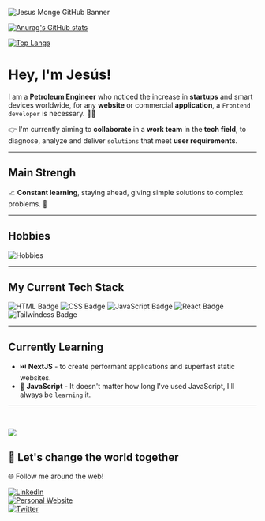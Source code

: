 ![Jesus Monge GitHub Banner](https://i.imgur.com/Fy7dPNA.jpg)

[![Anurag's GitHub stats](https://github-readme-stats.vercel.app/api?username=jesusmongedev&show_icons=true&theme=react)](https://github.com/jesusmongedev/github-readme-stats)

[![Top Langs](https://github-readme-stats.vercel.app/api/top-langs/?username=jesusmongedev&layout=compact)](https://github.com/jesusmongedev/github-readme-stats)

<!-- [![willianrod's wakatime stats](https://github-readme-stats.vercel.app/api/wakatime?username=jmongedev)](https://github.com/anuraghazra/github-readme-stats) -->


# Hey, I'm Jesús!

I am a **Petroleum Engineer** who noticed the increase in **startups** and smart devices worldwide, for any **website** or commercial **application**, a `Frontend developer` is necessary. 👨‍💻

👉 I'm currently aiming to **collaborate** in a **work team** in the **tech field**, to diagnose, analyze and deliver `solutions` that meet **user requirements**. 
___

## Main Strengh

📈 **Constant learning**, staying ahead, giving simple solutions to complex problems. 🦾
___

## Hobbies
![Hobbies](https://i.imgur.com/1vCKurS.jpg?1)

___

## My Current Tech Stack
![HTML Badge](https://img.shields.io/badge/HTML5-E34F26?style=for-the-badge&logo=html5&logoColor=white)
![CSS Badge](https://img.shields.io/badge/CSS3-1572B6?style=for-the-badge&logo=css3&logoColor=white)
![JavaScript Badge](https://img.shields.io/badge/JavaScript-F7DF1E?style=for-the-badge&logo=javascript&logoColor=black)
![React Badge](https://img.shields.io/badge/React-20232A?style=for-the-badge&logo=react&logoColor=61DAFB)
![Tailwindcss Badge](https://img.shields.io/badge/Tailwind_CSS-38B2AC?style=for-the-badge&logo=tailwind-css&logoColor=white)

___

## Currently Learning

- ⏭️ **NextJS** - to create performant applications and superfast static websites.
- 🦾 **JavaScript** - It doesn't matter how long I've used JavaScript, I'll always be `learning` it. 
___

<br />

![](https://img.shields.io/badge/Ask%20me-anything-1abc9c.svg
)
## 🤗 Let's change the world together
🌐 Follow me around the web!

<a href="https://www.linkedin.com/in/jesus-monge-loor/?locale=en_US">
    <img
        src="https://img.shields.io/badge/LinkedIn-0077B5?style=for-the-badge&logo=linkedin&logoColor=white"
        alt="LinkedIn"
    >
</a>
<br/>
<a href="https://jmongedev.netlify.app/">
    <img
        src="https://img.shields.io/badge/website-000000?style=for-the-badge&logo=About.me&logoColor=white"
        alt="Personal Website"
    >
</a>
<br/>
<a href="https://twitter.com/jmongedev">
    <img
        src="https://img.shields.io/badge/Twitter-1DA1F2?style=for-the-badge&logo=twitter&logoColor=white"
        alt="Twitter"
    >
</a>

